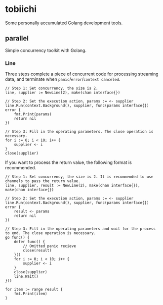 # tobiichi
Some personally accumulated Golang development tools.

## parallel

Simple concurrency toolkit with Golang.

### Line

Three steps complete a piece of concurrent code for processing streaming data, and terminate when `panic`/`error`/`context canceled`.
``` Golang
// Step 1: Set concurrency, the size is 2.
line, supplier := NewLine(2), make(chan interface{})

// Step 2: Set the execution action. params := <- supplier
line.Run(context.Background(), supplier, func(params interface{}) error {
    fmt.Print(params)
    return nil
})

// Step 3: Fill in the operating parameters. The close operation is necessary.
for i := 0; i < 10; i++ {
    supplier <- i
}
close(supplier)
```

If you want to process the return value, the following format is recommended.
``` Golang
// Step 1: Set concurrency, the size is 2. It is recommended to use channels to pass the return value.
line, supplier, result := NewLine(2), make(chan interface{}), make(chan interface{})

// Step 2: Set the execution action. params := <- supplier
line.Run(context.Background(), supplier, func(params interface{}) error {
    result <- params
    return nil
})

// Step 3: Fill in the operating parameters and wait for the process to end. The close operation is necessary.
go func() {
    defer func() {
        // Omitted panic recieve
        close(result)
    }()
    for i := 0; i < 10; i++ {
        supplier <- i
    }
    close(supplier)
    line.Wait()
}()

for item := range result {
    fmt.Print(item)
}
```